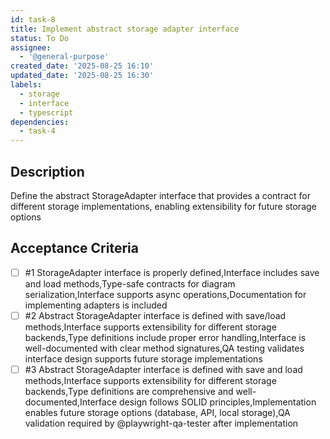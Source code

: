 ```yaml
---
id: task-8
title: Implement abstract storage adapter interface
status: To Do
assignee:
  - '@general-purpose'
created_date: '2025-08-25 16:10'
updated_date: '2025-08-25 16:30'
labels:
  - storage
  - interface
  - typescript
dependencies:
  - task-4
---
```


## Description

Define the abstract StorageAdapter interface that provides a contract for different storage implementations, enabling extensibility for future storage options

## Acceptance Criteria
<!-- AC:BEGIN -->
- [ ] #1 StorageAdapter interface is properly defined,Interface includes save and load methods,Type-safe contracts for diagram serialization,Interface supports async operations,Documentation for implementing adapters is included
- [ ] #2 Abstract StorageAdapter interface is defined with save/load methods,Interface supports extensibility for different storage backends,Type definitions include proper error handling,Interface is well-documented with clear method signatures,QA testing validates interface design supports future storage implementations
- [ ] #3 Abstract StorageAdapter interface is defined with save and load methods,Interface supports extensibility for different storage backends,Type definitions are comprehensive and well-documented,Interface design follows SOLID principles,Implementation enables future storage options (database, API, local storage),QA validation required by @playwright-qa-tester after implementation
<!-- AC:END -->
